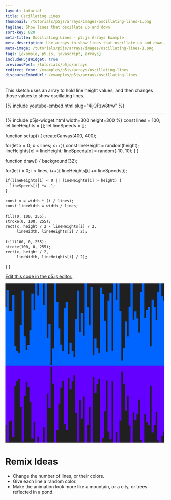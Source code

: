 ```yaml
---
layout: tutorial
title: Oscillating Lines
thumbnail: /tutorials/p5js/arrays/images/oscillating-lines-1.png
tagline: Show lines that oscillate up and down.
sort-key: 820
meta-title: Oscillating Lines - p5.js Arrays Example
meta-description: Use arrays to show lines that oscillate up and down.
meta-image: /tutorials/p5js/arrays/images/oscillating-lines-1.png
tags: [example, p5.js, javascript, arrays]
includeP5jsWidget: true
previousPost: /tutorials/p5js/arrays
redirect_from: /examples/p5js/arrays/oscillating-lines
discourseEmbedUrl: /examples/p5js/arrays/oscillating-lines
---
```


This sketch uses an array to hold line height values, and then changes those values to show oscillating lines.

{% include youtube-embed.html slug="4ijQFzw8trw" %}

---

{% include p5js-widget.html width=300 height=300 %}
const lines = 100;
let lineHeights = [];
let lineSpeeds = [];

function setup() {
  createCanvas(400, 400);

  for(let x = 0; x < lines; x++){
    const lineHeight = random(height);
    lineHeights[x] = lineHeight;
    lineSpeeds[x] = random(-10, 10);
  }
}

function draw() {
  background(32);

  for(let i = 0; i < lines; i++){
    lineHeights[i] += lineSpeeds[i];

    if(lineHeights[i] < 0 || lineHeights[i] > height) {
      lineSpeeds[i] *= -1;
    }

    const x = width * (i / lines);
    const lineWidth = width / lines;

    fill(0, 100, 255);
    stroke(0, 100, 255);
    rect(x, height / 2 - lineHeights[i] / 2,
         lineWidth, lineHeights[i] / 2);

    fill(100, 0, 255);
    stroke(100, 0, 255);
    rect(x, height / 2,
         lineWidth, lineHeights[i] / 2);
  }
}
</script>

[Edit this code in the p5.js editor.](https://editor.p5js.org/KevinWorkman/sketches/ieWefdCXp)

![oscillating lines](/tutorials/p5js/arrays/images/oscillating-lines-2.gif)

# Remix Ideas

- Change the number of lines, or their colors.
- Give each line a random color.
- Make the animation look more like a mountain, or a city, or trees reflected in a pond.
